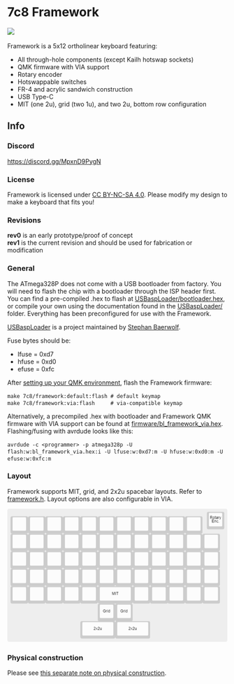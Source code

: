 # 7c8 Framework
![](images/e3.jpg)

Framework is a 5x12 ortholinear keyboard featuring:

* All through-hole components (except Kailh hotswap sockets)
* QMK firmware with VIA support
* Rotary encoder
* Hotswappable switches
* FR-4 and acrylic sandwich construction
* USB Type-C
* MIT (one 2u), grid (two 1u), and two 2u, bottom row configuration

## Info

### Discord

https://discord.gg/MpxnD9PygN

### License

Framework is licensed under [CC BY-NC-SA 4.0](https://creativecommons.org/licenses/by-nc-sa/4.0/). Please modify my design to make a keyboard that fits you!

### Revisions

**rev0** is an early prototype/proof of concept  
**rev1** is the current revision and should be used for fabrication or modification

### General

The ATmega328P does not come with a USB bootloader from factory. You will need to flash the chip with a bootloader through the ISP header first. You can find a pre-compiled .hex to flash at [USBaspLoader/bootloader.hex](USBaspLoader/bootloader.hex), or compile your own using the documentation found in the [USBaspLoader/](USBaspLoader/) folder. Everything has been preconfigured for use with the Framework.

[USBaspLoader](https://github.com/baerwolf/USBaspLoader) is a project maintained by [Stephan Baerwolf](https://github.com/baerwolf).

Fuse bytes should be:
* lfuse = 0xd7
* hfuse = 0xd0
* efuse = 0xfc

After [setting up your QMK environment](https://beta.docs.qmk.fm/tutorial/newbs_getting_started), flash the Framework firmware:

```
make 7c8/framework:default:flash # default keymap
make 7c8/framework:via:flash     # via-compatible keymap
```

Alternatively, a precompiled .hex with bootloader and Framework QMK firmware with VIA support can be found at [firmware/bl_framework_via.hex](firmware/bl_framework_via.hex). Flashing/fusing with avrdude looks like this:

```
avrdude -c <programmer> -p atmega328p -U flash:w:bl_framework_via.hex:i -U lfuse:w:0xd7:m -U hfuse:w:0xd0:m -U efuse:w:0xfc:m
```

### Layout

Framework supports MIT, grid, and 2x2u spacebar layouts. Refer to [framework.h](qmk/7c8/framework/framework.h). Layout options are also configurable in VIA.

![](doc/layout.png)

### Physical construction

Please see [this separate note on physical construction](doc/physicalconstruction.md).
